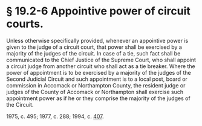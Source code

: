 # § 19.2-6 Appointive power of circuit courts.

<p>Unless otherwise specifically provided, whenever an appointive power is given to the judge of a circuit court, that power shall be exercised by a majority of the judges of the circuit. In case of a tie, such fact shall be communicated to the Chief Justice of the Supreme Court, who shall appoint a circuit judge from another circuit who shall act as a tie breaker. Where the power of appointment is to be exercised by a majority of the judges of the Second Judicial Circuit and such appointment is to a local post, board or commission in Accomack or Northampton County, the resident judge or judges of the County of Accomack or Northampton shall exercise such appointment power as if he or they comprise the majority of the judges of the Circuit.</p><p>1975, c. 495; 1977, c. 288; 1994, c. <a href='http://lis.virginia.gov/cgi-bin/legp604.exe?941+ful+CHAP0407'>407</a>.</p>